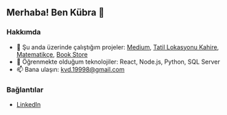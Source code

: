 ## Merhaba! Ben Kübra 👋

### Hakkımda
- 🔭 Şu anda üzerinde çalıştığım projeler: [Medium](https://kubraucarr.github.io/Medium/), [Tatil Lokasyonu Kahire](https://kubraucarr.github.io/Kahire/), [Matematikçe](https://kubraucarr.github.io/Mat-WebSitesi/), [Book Store](https://kubraucarr.github.io/BookStoreProjesi/)
- 🌱 Öğrenmekte olduğum teknolojiler: React, Node.js, Python, SQL Server
- 📫 Bana ulaşın: [kvd.19998@gmail.com](kvd.19998@gmail.com)

### Bağlantılar
- [LinkedIn](https://www.linkedin.com/in/k%C3%BCbra-u%C3%A7ar-6759672a0/)

